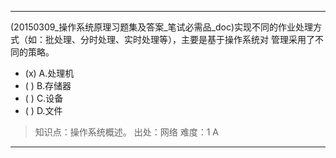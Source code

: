 ---
(20150309_操作系统原理习题集及答案_笔试必需品_doc)实现不同的作业处理方式（如：批处理、分时处理、实时处理等），主要是基于操作系统对
管理采用了不同的策略。
- (x) A.处理机 
- ( ) B.存储器 
- ( ) C.设备 
- ( ) D.文件

> 知识点：操作系统概述。
> 出处：网络
> 难度：1
> A

---